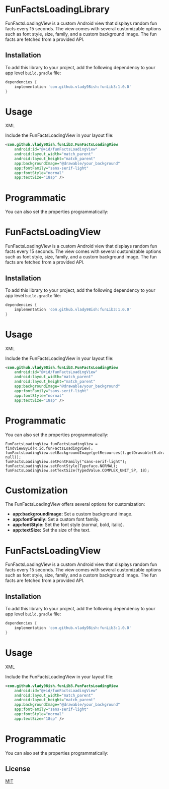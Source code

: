 
# FunFactsLoadingLibrary

FunFactsLoadingView is a custom Android view that displays random fun facts every 15 seconds. The view comes with several customizable options such as font style, size, family, and a custom background image. The fun facts are fetched from a provided API.

## Installation

To add this library to your project, add the following dependency to your app level `build.gradle` file:

```groovy
dependencies {
    implementation 'com.github.vlady98ish:funLib3:1.0.0'
}
```

# Usage
XML 

Include the FunFactsLoadingView in your layout file:
```xml
<com.github.vlady98ish.funLib3.FunFactsLoadingView
    android:id="@+id/funFactsLoadingView"
    android:layout_width="match_parent"
    android:layout_height="match_parent"
    app:backgroundImage="@drawable/your_background"
    app:fontFamily="sans-serif-light"
    app:fontStyle="normal"
    app:textSize="18sp" />
```

# Programmatic

You can also set the properties programmatically:




# FunFactsLoadingView

FunFactsLoadingView is a custom Android view that displays random fun facts every 15 seconds. The view comes with several customizable options such as font style, size, family, and a custom background image. The fun facts are fetched from a provided API.

## Installation

To add this library to your project, add the following dependency to your app level `build.gradle` file:

```groovy
dependencies {
    implementation 'com.github.vlady98ish:funLib3:1.0.0'
}
```

# Usage
XML 

Include the FunFactsLoadingView in your layout file:
```xml
<com.github.vlady98ish.funLib3.FunFactsLoadingView
    android:id="@+id/funFactsLoadingView"
    android:layout_width="match_parent"
    android:layout_height="match_parent"
    app:backgroundImage="@drawable/your_background"
    app:fontFamily="sans-serif-light"
    app:fontStyle="normal"
    app:textSize="18sp" />
```

# Programmatic

You can also set the properties programmatically:

```code
FunFactsLoadingView funFactsLoadingView = findViewById(R.id.funFactsLoadingView);
funFactsLoadingView.setBackgroundImage(getResources().getDrawable(R.drawable.your_background, null));
funFactsLoadingView.setFontFamily("sans-serif-light");
funFactsLoadingView.setFontStyle(Typeface.NORMAL);
funFactsLoadingView.setTextSize(TypedValue.COMPLEX_UNIT_SP, 18);
```

# Customization

The FunFactsLoadingView offers several options for customization:

* **app:backgroundImage:** Set a custom background image.
* **app:fontFamily:** Set a custom font family.
* **app:fontStyle:** Set the font style (normal, bold, italic).
* **app:textSize:** Set the size of the text.




# FunFactsLoadingView

FunFactsLoadingView is a custom Android view that displays random fun facts every 15 seconds. The view comes with several customizable options such as font style, size, family, and a custom background image. The fun facts are fetched from a provided API.

## Installation

To add this library to your project, add the following dependency to your app level `build.gradle` file:

```groovy
dependencies {
    implementation 'com.github.vlady98ish:funLib3:1.0.0'
}
```

# Usage
XML 

Include the FunFactsLoadingView in your layout file:
```xml
<com.github.vlady98ish.funLib3.FunFactsLoadingView
    android:id="@+id/funFactsLoadingView"
    android:layout_width="match_parent"
    android:layout_height="match_parent"
    app:backgroundImage="@drawable/your_background"
    app:fontFamily="sans-serif-light"
    app:fontStyle="normal"
    app:textSize="18sp" />
```

# Programmatic

You can also set the properties programmatically:



## License

[MIT](https://choosealicense.com/licenses/mit/)
